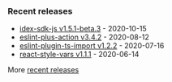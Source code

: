 

### Recent releases
<!-- recent_releases starts -->
* [idex-sdk-js v1.5.1-beta.3](https://github.com/idexio/idex-sdk-js/releases/tag/v1.5.1-beta.3) - 2020-10-15
* [eslint-plus-action v3.4.2](https://github.com/bradennapier/eslint-plus-action/releases/tag/v3.4.2) - 2020-08-12
* [eslint-plugin-ts-import v1.2.2](https://github.com/bradennapier/eslint-plugin-ts-import/releases/tag/v1.2.2) - 2020-07-16
* [react-style-vars v1.1.1](https://github.com/bradennapier/react-style-vars/releases/tag/v1.1.1) - 2020-06-14
<!-- recent_releases ends -->
More [recent releases](https://github.com/bradennapier/bradennapier/blob/main/releases.md)

